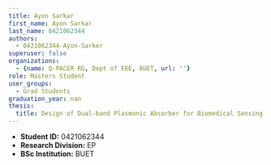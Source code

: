 ```yaml
---
title: Ayon Sarkar
first_name: Ayon Sarkar
last_name: 0421062344
authors:
  - 0421062344-Ayon-Sarker
superuser: false
organizations:
  - {name: Q-PACER RG, Dept of EEE, BUET, url: ''}
role: Masters Student
user_groups:
  - Grad Students
graduation_year: nan
thesis:
  title: Design of Dual-band Plasmonic Absorber for Biomedical Sensing and Environmental Monitoring
---
```


* **Student ID:** 0421062344
* **Research Division:** EP
* **BSc Institution:** BUET
